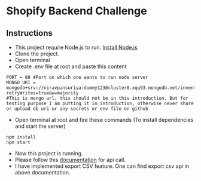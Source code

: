 # Shopify Backend Challenge
## Instructions
- This project require Node.js to run. [Install Node.js](https://www.pluralsight.com/guides/getting-started-with-nodejs)
- Clone the project.
- Open terminal 
- Create .env file at root and paste this content
```
PORT = 80 #Port on which one wants to run node server
MONGO_URI = mongodb+srv://niravpansuriya:dummy123@cluster0.xqu93.mongodb.net/inventory_management?retryWrites=true&w=majority 
#This is mongo url, this should not be in this introduction. But for testing purpose I am putting it in introduction, otherwise never share or upload db uri or any secrets or env file on github
```
- Open terminal at root and fire these commands (To install dependencies and start the server)
```
npm install
npm start
```
- Now this project is running.
- Please follow this [documentation](https://documenter.getpostman.com/view/13275545/UVXokYmB) for api call.
- I have implemented export CSV feature. One can find export csv api in above documentation.